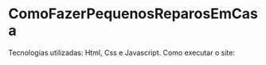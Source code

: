# ComoFazerPequenosReparosEmCasa
Tecnologias utilizadas: Html, Css e Javascript.
Como executar o site: 

          
